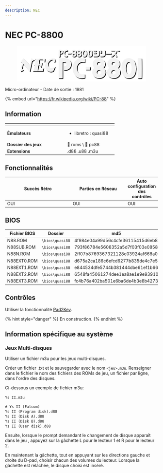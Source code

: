 ```yaml
---
description: NEC
---
```


# NEC PC-8800

<div align="left">

<figure><picture><source srcset="https://raw.githubusercontent.com/fabricecaruso/es-theme-carbon/91d85c7849cc550b0cac4e75cb8e0923d3b61b5e/art/logos/pc88-w.svg" media="(prefers-color-scheme: dark)"><img src="https://raw.githubusercontent.com/fabricecaruso/es-theme-carbon/52ff37c9e265587d006945a2ba695b5a962b3a3d/art/logos/pc88.svg" alt=""></picture><figcaption></figcaption></figure>

</div>

Micro-ordinateur - Date de sortie : 1981

{% embed url="https://fr.wikipedia.org/wiki/PC-88" %}

## Information

<table data-header-hidden><thead><tr><th width="184"></th><th></th><th data-hidden></th></tr></thead><tbody><tr><td><strong>Émulateurs</strong></td><td><ul><li>libretro : quasi88</li></ul></td><td></td></tr><tr><td><strong>Dossier des jeux</strong></td><td><span data-gb-custom-inline data-tag="emoji" data-code="1f4c1">📁</span> roms \ <span data-gb-custom-inline data-tag="emoji" data-code="1f4c2">📂</span> pc88</td><td></td></tr><tr><td><strong>Extensions</strong></td><td>.d88 .u88 .m3u</td><td></td></tr></tbody></table>

## Fonctionnalités

<table><thead><tr><th width="245">Succès Rétro</th><th width="200">Parties en Réseau</th><th>Auto configuration des contrôles</th></tr></thead><tbody><tr><td>OUI</td><td>OUI</td><td>OUI</td></tr></tbody></table>

## BIOS

<table><thead><tr><th width="193">Fichier BIOS</th><th width="182.03610108303252">Dossier</th><th>md5</th></tr></thead><tbody><tr><td>N88.ROM</td><td><code>\bios\quasi88</code></td><td>4f984e04a99d56c4cfe36115415d6eb8</td></tr><tr><td>N88SUB.ROM</td><td><code>\bios\quasi88</code></td><td>793f86784e5608352a5d7f03f03e0858</td></tr><tr><td>N88N.ROM</td><td><code>\bios\quasi88</code></td><td>2ff07b8769367321128e03924af668a0</td></tr><tr><td>N88EXT0.ROM</td><td><code>\bios\quasi88</code></td><td>d675a2ca186c6efcd6277b835de4c7e5</td></tr><tr><td>N88EXT1.ROM</td><td><code>\bios\quasi88</code></td><td>e844534dfe5744b381444dbe61ef1b66</td></tr><tr><td>N88EXT2.ROM</td><td><code>\bios\quasi88</code></td><td>6548fa45061274dee1ea8ae1e9e93910</td></tr><tr><td>N88EXT3.ROM</td><td><code>\bios\quasi88</code></td><td>fc4b76a402ba501e6ba6de4b3e8b4273</td></tr></tbody></table>

## Contrôles

Utiliser la fonctionnalité [Pad2Key](../../../../controleurs/pad2key.md).

{% hint style="danger" %}
En construction.
{% endhint %}

## Information spécifique au système

### Jeux Multi-disques

Utiliser un fichier m3u pour les jeux multi-disques.&#x20;

Créer un fichier .txt et le sauvegarder avec le nom `<jeu>.m3u`. Renseigner dans le fichier le nom des fichiers des ROMs de jeu, un fichier par ligne, dans l'ordre des disques.&#x20;

Ci-dessous un exemple de fichier m3u:

`Ys II.m3u`

```
# Ys II (Falcom)
Ys II (Program disk).d88
Ys II (Disk A).d88
Ys II (Disk B).d88
Ys II (User disk).d88
```

Ensuite, lorsque le prompt demandant le changement de disque apparaît dans le jeu , appuyez sur la gâchette L pour le lecteur 1 et R pour le lecteur 2.&#x20;

En maintenant la gâchette, tout en appuyant sur les directions gauche et droite du D-pad, choisir chacun des volumes du lecteur. Lorsque la gâchette est relâchée, le disque choisi est inséré.
